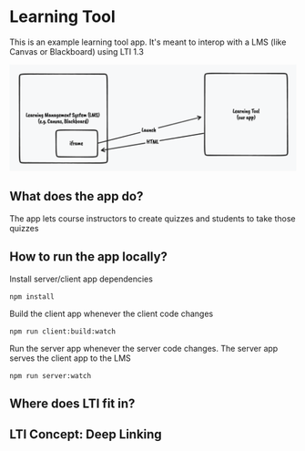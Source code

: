 # Learning Tool

This is an example learning tool app. It's meant to interop with a LMS (like Canvas or Blackboard) using LTI 1.3

![Image](/docs/high-level.png)

## What does the app do?

The app lets course instructors to create quizzes and students to take those quizzes

## How to run the app locally?

Install server/client app dependencies

```
npm install
```

Build the client app whenever the client code changes

```
npm run client:build:watch
```

Run the server app whenever the server code changes.
The server app serves the client app to the LMS

```
npm run server:watch
```

## Where does LTI fit in?

## LTI Concept: Deep Linking
